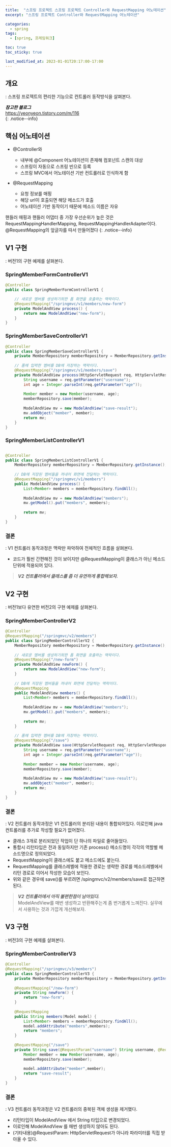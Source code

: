 ```yaml
---
title:  "스프링 프로젝트 스프링 프로젝트 Controller와 RequestMapping 어노테이션"
excerpt: "스프링 프로젝트 Controller와 RequestMapping 어노테이션"

categories:
  - spring
tags:
  - [spring, 프레임워크]

toc: true
toc_sticky: true

last_modified_at: 2023-01-01T20:17:00-17:00
---
```


## 개요
: 스프링 프로젝트의 편리한 기능으로 컨트롤러 동작방식을 살펴본다.

***참고한 블로그***  
https://yeonyeon.tistory.com/m/116  
{: .notice--info}

## 핵심 어노테이션
* @Controller와 
  - 내부에 @Component 어노테이션이 존재해 컴포넌트 스캔의 대상
  - 스프링이 자동으로 스프링 빈으로 등록
  - 스프링 MVC에서 어노테이션 기반 컨트롤러로 인식하게 함  
  
* @RequestMapping  
  - 요청 정보를 매핑
  - 해당 url이 호출되면 해당 메소드가 호출
  - 어노테이션 기반 동작이기 때문에 메소드 이름은 자유


핸들러 매핑과 핸들러 어댑터 중 가장 우선순위가 높은 것은 RequestMappingHandlerMapping, RequestMappingHandlerAdapter이다. @RequestMapping의 앞글자를 따서 만들어졌다
{: .notice--info}


## V1 구현
: 버전1의 구현 예제를 살펴본다.  

### SpringMemberFormControllerV1

```java
@Controller	
public class SpringMemberFormControllerV1 {

    // 새로운 멤버를 생성하기위한 폼 화면을 호출하는 맥락이다.
    @RequestMapping("/springmvc/v1/members/new-form")	
    private ModelAndView process() {
        return new ModelAndView("new-form");
    }
}

```

### SpringMemberSaveControllerV1  
  
```java
@Controller
public class SpringMemberSaveControllerV1 {
    private MemberRepository memberRepository = MemberRepository.getInstance();
	
    // 폼에 입력한 멤버를 DB에 저장하는 맥락이다.
    @RequestMapping("/springmvc/v1/members/save")
    private ModelAndView process(HttpServletRequest req, HttpServletResponse res) {
        String username = req.getParameter("username");
        int age = Integer.parseInt(req.getParameter("age"));
		
        Member member = new Member(username, age);
        memberRepository.save(member);
		
        ModelAndView mv = new ModelAndView("save-result");
        mv.addObject("member", member);
        return mv;
    }
}

``` 

### SpringMemberListControllerV1  
  
```java

@Controller
public class SpringMemberListControllerV1 {
    MemberRepository memberRepository = MemberRepository.getInstance();
	
    // DB에 저장된 멤버들을 꺼내어 화면에 전달하는 맥락이다.
    @RequestMapping("/springmvc/v1/members")
    public ModelAndView process() {
        List<Member> members = memberRepository.findAll();
		
        ModelAndView mv = new ModelAndView("members");
        mv.getModel().put("members", members);
		
        return mv;
    }
}

```  

### 결론
: V1 컨트롤러 동작과정은 맥락만 파악하여 전체적인 흐름을 살펴본다.

- 코드가 훨씬 간편해진 것이 보이지만 @RequestMapping이 클래스가 아닌 메소드 단위에 적용되어 있다.

> ***V2 컨트롤러에서 클래스를 좀 더 유연하게 통합해보자.***


## V2 구현
: 버전1보다 유연한 버전2의 구현 예제를 살펴본다.

### SpringMemberControllerV2

```java
@Controller	
@RequestMapping("/springmvc/v2/members")
public class SpringMemberControllerV2 {
    MemberRepository memberRepository = MemberRepository.getInstance();
	
    // 새로운 멤버를 생성하기위한 폼 화면을 호출하는 맥락이다.
    @RequestMapping("/new-form")
    private ModelAndView newForm() {
        return new ModelAndView("new-form");
    }
	
    // DB에 저장된 멤버들을 꺼내어 화면에 전달하는 맥락이다.
    @RequestMapping
    public ModelAndView members() {
        List<Member> members = memberRepository.findAll();
		
        ModelAndView mv = new ModelAndView("members");
        mv.getModel().put("members", members);
		
        return mv;
    }
	
    // 폼에 입력한 멤버를 DB에 저장하는 맥락이다.
    @RequestMapping("/save")
    private ModelAndView save(HttpServletRequest req, HttpServletResponse res) {
        String username = req.getParameter("username");
        int age = Integer.parseInt(req.getParameter("age"));
		
        Member member = new Member(username, age);
        memberRepository.save(member);
        
        ModelAndView mv = new ModelAndView("save-result");
        mv.addObject("member", member);
        return mv;
    }
}

```

### 결론
: V2 컨트롤러 동작과정은 V1 컨트롤러의 분리된 내용이 통합되어있다. 이로인해 java 컨트롤러를 추가로 작성할 필요가 없어졌다.

- 클래스 3개로 분리되었던 작업이 단 하나의 파일로 줄어들었다.
- 통합시 리턴타입은 전과 동일하지만 기존 process() 메소드명이 각각의 역할별 메소드명으로 정의되었다.
- RequestMapping이 클래스에도 붙고 메소드에도 붙는다.
- RequestMapping를 클래스레벨에 적용한 경로는 생략한 경로를 메소드레벨에서 리턴 경로로 이어서 작성한 모습이 보인다.
- 위와 같은 경우에 save()를 부르려면 /spingmvc/v2/members/save로 접근하면 된다.


> ***V2 컨트롤러에서 아직 불편한점이 남아있다.***  
> ModelAndView를 매번 생성하고 반환해주는게 좀 번거롭게 느껴진다. 
> 실무에서 사용하는 것과 가깝게 개선해보자.



## V3 구현
: 버전3의 구현 예제를 살펴본다.

### SpringMemberControllerV3

```java
@Controller	
@RequestMapping("/springmvc/v3/members")
public class SpringMemberControllerV3 {
    private MemberRepository memberRepository = MemberRepository.getInstance();
	
    @RequestMapping("/new-form")
    private String newForm() {
        return "new-form";
    }
	
    @RequestMapping
    public String members(Model model) {
        List<Member> members = memberRepository.findAll();
        model.addAttribute("members",members);
        return "members";
    }
	
    @RequestMapping("/save")
    private String save(@RequestParam("username") String username, @RequestParam("age") int age, Model model) {
        Member member = new Member(username, age);
        memberRepository.save(member);
		
        model.addAttribute("member",member);
        return "save-result";
    }
}

```

### 결론
: V3 컨트롤러 동작과정은 V2 컨트롤러의 중복된 객체 생성을 제거했다.

- 리턴타입이 ModelAndView 에서 String 타입으로 변경되었다. 
- 이로인해 ModelAndView 를 매번 생성하지 않아도 된다.
- (기타내용)@RequestParam: HttpServletRequest가 아니라 파라미터를 직접 받아올 수 있다.
